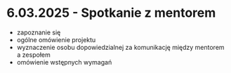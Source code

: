 # 6.03.2025 - Spotkanie z mentorem

- zapoznanie się
- ogólne omówienie projektu
- wyznaczenie osobu dopowiedzialnej za komunikację między mentorem a zespołem
- omówienie wstępnych wymagań
